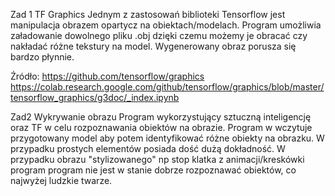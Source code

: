 Zad 1 TF Graphics 
Jednym z zastosowań biblioteki Tensorflow jest manipulacja obrazem opartycz na obiektach/modelach.
Program umożliwia załadowanie dowolnego pliku .obj dzięki czemu możemy je obracać czy nakładać różne tekstury na model. Wygenerowany obraz porusza się bardzo płynnie.

Źródło: https://github.com/tensorflow/graphics
	https://colab.research.google.com/github/tensorflow/graphics/blob/master/tensorflow_graphics/g3doc/_index.ipynb

Zad2 Wykrywanie obrazu
Program wykorzystujący sztuczną inteligencję oraz TF w celu rozpoznawania obiektów na obrazie. Program w wczytuje przygotowany model aby potem identyfikować różne obiekty na obrazku. W przypadku prostych elementów posiada dość dużą dokładność. W przypadku obrazu "stylizowanego" np stop klatka z animacji/kreskówki program program nie jest w stanie dobrze rozpoznawać obiektów, co najwyżej ludzkie twarze. 
